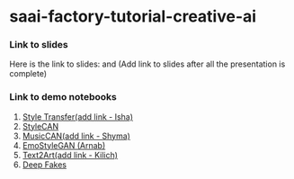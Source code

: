 # saai-factory-tutorial-creative-ai


### Link to slides
Here is the link to slides: and (Add link to slides after all the presentation is complete)


### Link to demo notebooks
1. [Style Transfer(add link - Isha)]()
2. [StyleCAN](https://colab.research.google.com/drive/1wqgzp2IMOXETQCOQl9-h9qJIEA1-bVLM?usp=sharing)
3. [MusicCAN(add link - Shyma)]()
4. [EmoStyleGAN (Arnab)](https://colab.research.google.com/drive/1JhI3vnylEg-f0uPiq1uES0UgmB2Eqkjo?usp=sharing)
5. [Text2Art(add link - Kilich)](https://colab.research.google.com/drive/1vAuc-PhZFhuS9byyiJHHCPWHkyt1ghj8?usp=sharing)
6. [Deep Fakes](https://colab.research.google.com/github/AliaksandrSiarohin/first-order-model/blob/master/demo.ipynb#scrollTo=Oxi6-riLOgnm)
